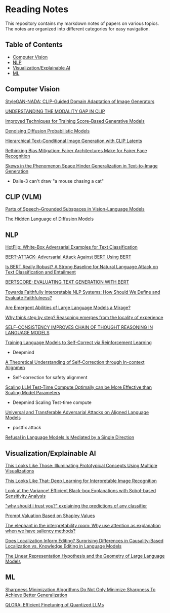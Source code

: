 # Reading Notes

This repository contains my markdown notes of papers on various topics. The notes are organized into different categories for easy navigation.

## Table of Contents

- [Computer Vision](#computer-vision)
- [NLP](#nlp)
- [Visualization/Explainable AI](#visualizationexplainable-ai)
- [ML](#ML)

## Computer Vision

[StyleGAN-NADA: CLIP-Guided Domain Adaptation of Image Generators](https://arxiv.org/pdf/2108.00946.pdf)

[UNDERSTANDING THE MODALITY GAP IN CLIP](https://openreview.net/pdf?id=8W3KGzw7fNI)

[Improved Techniques for Training Score-Based
Generative Models](https://arxiv.org/pdf/2006.09011.pdf)

[Denoising Diffusion Probabilistic Models](https://arxiv.org/pdf/2006.11239.pdf)

[Hierarchical Text-Conditional
Image Generation with CLIP Latents](https://arxiv.org/pdf/2204.06125.pdf)

[Rethinking Bias Mitigation: Fairer Architectures
Make for Fairer Face Recognition](https://openreview.net/attachment?id=1vzF4zWQ1E&name=pdf)

[Skews in the Phenomenon Space Hinder
Generalization in Text-to-Image Generation](https://arxiv.org/pdf/2403.16394) 

- Dalle-3 can't draw "a mouse chasing a cat"

## CLIP (VLM)

[Parts of Speech–Grounded Subspaces in
Vision-Language Models](https://arxiv.org/pdf/2305.14053)

[The Hidden Language of Diffusion Models](https://arxiv.org/pdf/2306.00966)

## NLP

[HotFlip: White-Box Adversarial Examples for Text Classification](https://arxiv.org/pdf/1712.06751.pdf)

[BERT-ATTACK: Adversarial Attack Against BERT Using BERT](https://arxiv.org/pdf/2004.09984.pdf)

[Is BERT Really Robust? A Strong Baseline for Natural Language Attack
on Text Classification and Entailment](https://arxiv.org/pdf/1907.11932.pdf)

[BERTSCORE: EVALUATING TEXT GENERATION WITH
BERT](https://arxiv.org/pdf/1904.09675.pdf)

[Towards Faithfully Interpretable NLP Systems: How Should We Deﬁne and Evaluate Faithfulness?](https://arxiv.org/pdf/2004.03685.pdf)

[Are Emergent Abilities of Large Language Models a Mirage?](https://arxiv.org/pdf/2304.15004.pdf)

[Why think step by step? Reasoning emerges from the
locality of experience](https://openreview.net/attachment?id=rcXXNFVlEn&name=pdf)

[SELF-CONSISTENCY IMPROVES CHAIN OF THOUGHT
REASONING IN LANGUAGE MODELS
](https://arxiv.org/pdf/2203.11171)

[Training Language Models to Self-Correct via
Reinforcement Learning](https://arxiv.org/pdf/2409.12917)

- Deepmind

[A Theoretical Understanding of Self-Correction through
In-context Alignmen](https://arxiv.org/pdf/2405.18634)

- Self-correction for safety alignment

[Scaling LLM Test-Time Compute Optimally can
be More Effective than Scaling Model Parameters](https://arxiv.org/pdf/2408.03314)

- Deepmind Scaling Test-time compute

[Universal and Transferable Adversarial Attacks on Aligned Language Models](https://arxiv.org/pdf/2307.15043)

- postfix attack

[Refusal in Language Models
Is Mediated by a Single Direction](https://arxiv.org/pdf/2406.11717)

## Visualization/Explainable AI

[This Looks Like Those: Illuminating Prototypical Concepts Using Multiple Visualizations](This%20Looks%20Like%20Those%3A%20Illuminating%20Prototypical%20Concepts%20Using%20Multiple%20Visualizations.md)

[This Looks Like That: Deep Learning for Interpretable Image Recognition](This%20Looks%20Like%20That%3A%20Deep%20Learning%20for%20Interpretable%20Image%20Recognition.md)

[Look at the Variance! Efficient Black-box
Explanations with Sobol-based Sensitivity Analysis](Look%20at%20the%20Variance!%20Efficient%20Black-box%20Explanations%20with%20Sobol-based%20Sensitivity%20Analysis.md)

["why should i trust you?" explaining the
predictions of any classifier](https://arxiv.org/abs/1602.04938)

[Prompt Valuation Based on Shapley Values](https://arxiv.org/pdf/2312.15395.pdf)

[The elephant in the interpretability room: Why use attention as explanation when we have saliency methods?](https://arxiv.org/pdf/2010.05607.pdf)

[Does Localization Inform Editing? Surprising
Differences in Causality-Based Localization vs.
Knowledge Editing in Language Models
](https://openreview.net/pdf?id=EldbUlZtbd)

[The Linear Representation Hypothesis and
the Geometry of Large Language Models
](https://arxiv.org/pdf/2311.03658)
## ML
[Sharpness Minimization Algorithms Do Not Only Minimize Sharpness To Achieve Better Generalization](https://openreview.net/attachment?id=Dkmpa6wCIx&name=pdf)

[QLORA: Efficient Finetuning of Quantized LLMs](https://openreview.net/attachment?id=OUIFPHEgJU&name=pdf)


